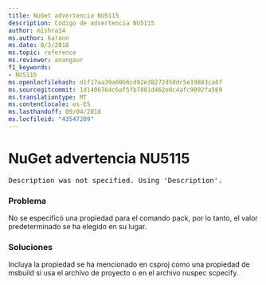 ```yaml
---
title: NuGet advertencia NU5115
description: Código de advertencia NU5115
author: mishra14
ms.author: karann
ms.date: 8/3/2018
ms.topic: reference
ms.reviewer: anangaur
f1_keywords:
- NU5115
ms.openlocfilehash: d1f17aa39a60b6cd92e38272d50dc5e19883ca0f
ms.sourcegitcommit: 1d1406764c6af5fb7801d462e0c4afc9092fa569
ms.translationtype: MT
ms.contentlocale: es-ES
ms.lasthandoff: 09/04/2018
ms.locfileid: "43547209"
---
```

# <a name="nuget-warning-nu5115"></a>NuGet advertencia NU5115
<pre>Description was not specified. Using 'Description'.</pre>

### <a name="issue"></a>Problema

No se especificó una propiedad para el comando pack, por lo tanto, el valor predeterminado se ha elegido en su lugar.


### <a name="solution"></a>Soluciones

Incluya la propiedad se ha mencionado en csproj como una propiedad de msbuild si usa el archivo de proyecto o en el archivo nuspec scpecify.

